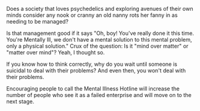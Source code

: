 Does a society that loves psychedelics and exploring avenues of their own minds consider any nook or cranny an old nanny rots her fanny in as needing to be managed?

Is that management good if it says "Oh, boy! You've really done it this time. You're Mentally Ill, we don't have a mental solution to this mental problem, only a physical solution." Crux of the question: Is it "mind over matter" or "matter over mind"? Yeah, I thought so.

If you know how to think correctly, why do you wait until someone is suicidal to deal with their problems? And even then, you won't deal with their problems.

Encouraging people to call the Mental Illness Hotline will increase the number of people who see it as a failed enterprise and will move on to the next stage.

